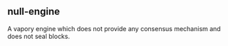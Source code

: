 ## null-engine

A vapory engine which does not provide any consensus mechanism and does not seal blocks.
